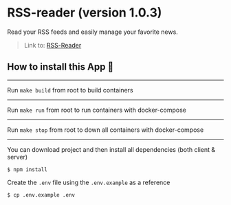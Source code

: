 # RSS-reader (version 1.0.3)
Read your RSS feeds and easily manage your favorite news.

> Link to: [RSS-Reader](http://rss-reader.speaking.odessa.ua)

## How to install this App  🚀

---
Run `make build` from root to build containers

---
Run `make run` from root to run containers with docker-compose

---
Run `make stop` from root to down all containers with docker-compose

---

You can download project and then install all dependencies (both client & server)
```
$ npm install
```

Create the `.env` file using the `.env.example` as a reference
```
$ cp .env.example .env
```
